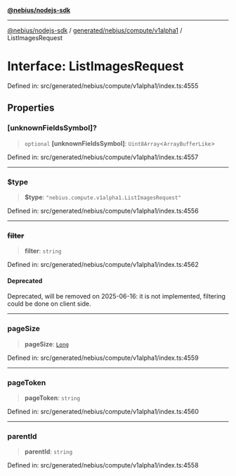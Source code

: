 [**@nebius/nodejs-sdk**](../../../../../README.md)

---

[@nebius/nodejs-sdk](../../../../../README.md) / [generated/nebius/compute/v1alpha1](../README.md) / ListImagesRequest

# Interface: ListImagesRequest

Defined in: src/generated/nebius/compute/v1alpha1/index.ts:4555

## Properties

### \[unknownFieldsSymbol\]?

> `optional` **\[unknownFieldsSymbol\]**: `Uint8Array`\<`ArrayBufferLike`\>

Defined in: src/generated/nebius/compute/v1alpha1/index.ts:4557

---

### $type

> **$type**: `"nebius.compute.v1alpha1.ListImagesRequest"`

Defined in: src/generated/nebius/compute/v1alpha1/index.ts:4556

---

### ~~filter~~

> **filter**: `string`

Defined in: src/generated/nebius/compute/v1alpha1/index.ts:4562

#### Deprecated

Deprecated, will be removed on 2025-06-16: it is not implemented, filtering could be done on client side.

---

### pageSize

> **pageSize**: [`Long`](../../../../../runtime/protos/core/classes/Long.md)

Defined in: src/generated/nebius/compute/v1alpha1/index.ts:4559

---

### pageToken

> **pageToken**: `string`

Defined in: src/generated/nebius/compute/v1alpha1/index.ts:4560

---

### parentId

> **parentId**: `string`

Defined in: src/generated/nebius/compute/v1alpha1/index.ts:4558
